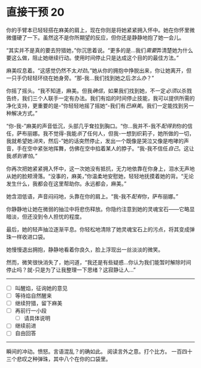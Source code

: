 # 直接干预 20

你的手臂本已轻轻搭在麻美的肩上，现在你则是将她紧紧拥入怀中。她在你怀里微微僵硬了一下。虽然这不是你所期望的反应，但你还是静静地抱了她一会儿。

“其实并不是真的要去狩猎她，”你沉思着说。“更多的是...我们*需要*弄清楚她为什么要这么做，阻止她继续行动。使用时间停止只是达成这个目的的最佳方法。”

麻美叹息着。“这感觉仍然不太*对劲*。”她从你的拥抱中挣脱出来，你让她离开，但一只手仍轻轻环绕在她身旁。“那-我...我们找到她之后*怎么办*？”

你摇了摇头。“我不知道，麻美。但我*确信*，如果我们找到她，不一定*必须*以杀戮告终，我们三个人联手一定有办法。我们有焰的时间停止技能，我可以提供所需的净化支持，更重要的是-”你轻轻地摇了摇她“-我们有*巴麻美*。我们一定能找到另一种解决方式。”

“你-我-”麻美的声音低沉，头部几乎耷拉到胸口。“你...我并不-我不*配得到*你的信任，萨布丽娜。我不觉得-我能*杀*了任何人，但我-一想到织莉子，她所做的一切，我就希望她*消失*，然后-”她的话突然停止，发出一个既像是哭泣又像是咆哮的声音，手在空中紧张地挥舞，仿佛在空中掐着某人的脖子。“我-我不信任*自己*。这让我*感到害怕*。”

你再次把她紧紧拥入怀中，这一次她没有抵抗，无力地依靠在你身上，泪水无声地从她的脸颊滑落。“没事的，麻美，”你温柔地安慰她，轻轻地抚摸着她的背。“无论发生什么，我都会在这里帮助你。永远都会，麻美。”

她含泪低语，声音闷闷地，头靠在你的肩上。“我-我不*配有*你，萨布丽娜。”

你静静地让她在微弱的抽泣中将悲伤释放。你隐约注意到她的灵魂宝石——它略显暗淡，但还没到令人担忧的程度。

最后，她的轻声抽泣逐渐平息。你轻松地清除了她灵魂宝石上的污点，将其变成弹珠一样收进口袋。

她慢慢退出拥抱，静静地看着你良久，脸上浮现出一丝淡淡的微笑。

然而，微笑很快消失了，她问道，“我还是有些疑惑...你认为我们能暂时解除时间停止吗？就-只是为了让我整理一下思绪？这寂静让人...”

---

- [ ] 叫醒焰，征询她的意见
- [ ] 等待焰自然醒来
- [ ] 继续狩猎，留下麻美
- [ ] 再前行一小段
  - [ ] 请具体说明
- [ ] 继续前进
- [ ] 自由回答

---

瞬间的冲动。愤怒。言语混乱？的确如此。
阅读言外之意。打个比方。
一百四十三个悲叹之种弹珠，其中八个在你的口袋里。

